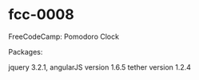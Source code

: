 # fcc-0008
FreeCodeCamp: Pomodoro Clock

Packages:

jquery 3.2.1,
angularJS version 1.6.5
tether version 1.2.4
